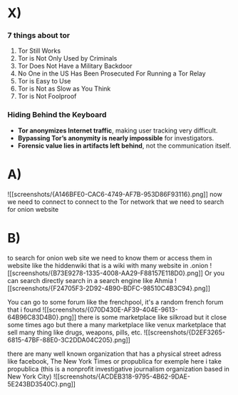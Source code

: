 # X)
### 7 things about tor
 1. Tor Still Works
 2. Tor is Not Only Used by Criminals
 3. Tor Does Not Have a Military Backdoor
 4. No One in the US Has Been Prosecuted For Running a Tor Relay
 5. Tor is Easy to Use
 6. Tor is Not as Slow as You Think
 7. Tor is Not Foolproof

### Hiding Behind the Keyboard

- **Tor anonymizes Internet traffic**, making user tracking very difficult.
- **Bypassing Tor’s anonymity is nearly impossible** for investigators.
- **Forensic value lies in artifacts left behind**, not the communication itself.

# A) 
![[screenshots/{A146BFE0-CAC6-4749-AF7B-953D86F93116}.png]]
now we need to connect to connect to the Tor network that we need to search for onion website

# B)
to search for onion web site we need to know them or access them in website like the hiddenwiki that is a wiki with many website in .onion
![[screenshots/{B73E9278-1335-4008-AA29-F88157E118D0}.png]]
Or you can search directly search in a search engine like Ahmia 
![[screenshots/{F24705F3-2D92-4B90-BDFC-98510C4B3C94}.png]]


You can go to some forum like the frenchpool, it's a random french forum that i found
![[screenshots/{070D430E-AF39-404E-9613-64B96C83D4B0}.png]]
there is some marketplace like silkroad but it close some times ago but there a many marketplace like venux marketplace that sell many thing like drugs, weapons, pills, etc.
![[screenshots/{D2EF3265-6815-47BF-88E0-3C2DDA04C205}.png]]

there are many well known organization that has a physical street adress like facebook, The New York Times or propublica for exemple here i take propublica (this is a nonprofit investigative journalism organization based in New York City)
![[screenshots/{ACDEB318-9795-4B62-9DAE-5E243BD3540C}.png]]